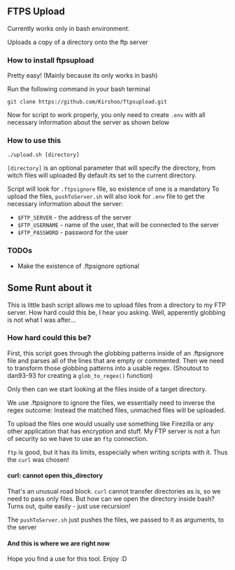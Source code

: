 ## FTPS Upload
Currently works only in bash environment.

Uploads a copy of a directory onto the ftp server

### How to install ftpsupload
Pretty easy! (Mainly because its only works in bash)

Run the following command in your bash terminal
```
git clone https://github.com/Kirshoo/ftpsupload.git
```

Now for script to work properly, you only need to create `.env` with all necessary information about the server as shown below

### How to use this
```
./upload.sh [directory]
```
`[directory]` is an optional parameter that will specify the directory, from witch files will uploaded
By default its set to the current directory.

Script will look for `.ftpsignore` file, so existence of one is a mandatory
To upload the files, `pushToServer.sh` will also look for `.env` file to get the necessary information about the server:
- `$FTP_SERVER`   - the address of the server
- `$FTP_USERNAME` - name of the user, that will be connected to the server
- `$FTP_PASSWORD` - password for the user

### TODOs
- Make the existence of .ftpsignore optional

## Some Runt about it
This is little bash script allows me to upload files from a directory to my FTP server.
How hard could this be, I hear you asking. Well, apperently globbing is not what I was after...

### How hard could this be?
First, this script goes through the globbing patterns inside of an .ftpsignore file 
and parses all of the lines that are empty or commented.
Then we need to transform those globbing patterns into a usable regex. 
(Shoutout to dan93-93 for creating a `glob_to_regex()` function)

Only then can we start looking at the files inside of a target directory.

We use .ftpsignore to ignore the files, we essentially need to inverse the regex outcome:
Instead the matched files, unmached files will be uploaded.

To upload the files one would usually use something like Firezilla or any other application that has encryption and stuff.
My FTP server is not a fun of security so we have to use an `ftp` connection.

`ftp` is good, but it has its limits, esspecially when writing scripts with it.
Thus the `curl` was chosen!

#### curl: cannot open this_directory
That's an unusual road block. `curl` cannot transfer directories as is,
so we need to pass only files. But how can we open the directory inside bash?
Turns out, quite easily - just use recursion!

The `pushToServer.sh` just pushes the files, we passed to it as arguments, to the server

#### And this is where we are right now
Hope you find a use for this tool. Enjoy :D
